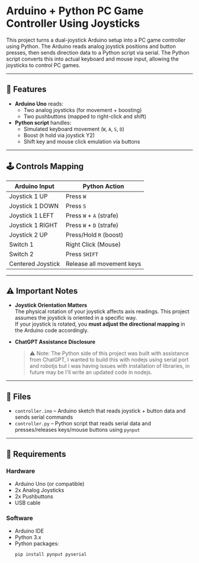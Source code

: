 # Arduino + Python PC Game Controller Using Joysticks

This project turns a dual-joystick Arduino setup into a PC game controller using Python. The Arduino reads analog joystick positions and button presses, then sends direction data to a Python script via serial. The Python script converts this into actual keyboard and mouse input, allowing the joysticks to control PC games.

---

## 🧠 Features

- **Arduino Uno** reads:
  - Two analog joysticks (for movement + boosting)
  - Two pushbuttons (mapped to right-click and shift)
- **Python script** handles:
  - Simulated keyboard movement (`W`, `A`, `S`, `D`)
  - Boost (`R` hold via joystick Y2)
  - Shift key and mouse click emulation via buttons

---

## 🕹️ Controls Mapping

| Arduino Input       | Python Action             |
|---------------------|---------------------------|
| Joystick 1 UP       | Press `W`                 |
| Joystick 1 DOWN     | Press `S`                 |
| Joystick 1 LEFT     | Press `W` + `A` (strafe)  |
| Joystick 1 RIGHT    | Press `W` + `D` (strafe)  |
| Joystick 2 UP       | Press/Hold `R` (boost)    |
| Switch 1            | Right Click (Mouse)       |
| Switch 2            | Press `SHIFT`             |
| Centered Joystick   | Release all movement keys |

---

## ⚠️ Important Notes

- **Joystick Orientation Matters**  
  The physical rotation of your joystick affects axis readings. This project assumes the joystick is oriented in a specific way.  
  If your joystick is rotated, you **must adjust the directional mapping** in the Arduino code accordingly.

- **ChatGPT Assistance Disclosure**  
  > ⚠️ Note: The Python side of this project was built with assistance from ChatGPT, I wanted to build this with nodejs using serial port and robotjs but i was having issues with installation of libraries, in future may be I'll write an updated code in nodejs.
---

## 📂 Files

- `controller.ino` – Arduino sketch that reads joystick + button data and sends serial commands
- `controller.py` – Python script that reads serial data and presses/releases keys/mouse buttons using `pynput`

---

## 🔧 Requirements

### Hardware
- Arduino Uno (or compatible)
- 2x Analog Joysticks
- 2x Pushbuttons
- USB cable

### Software
- Arduino IDE
- Python 3.x
- Python packages:
  ```bash
  pip install pynput pyserial
